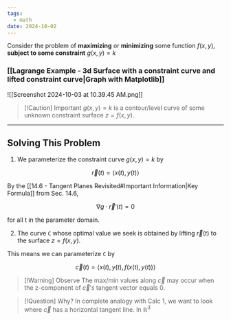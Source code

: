 ```yaml
---
tags:
  - math
date: 2024-10-02
---
```


Consider the problem of **maximizing** or **minimizing** some function $f(x,y)$, **subject to some constraint** $g(x,y) = k$

### [[Lagrange Example - 3d Surface with a constraint curve and lifted constraint curve|Graph with Matplotlib]]

![[Screenshot 2024-10-03 at 10.39.45 AM.png]]

> [!Caution] Important
> $g(x,y)=k$ is a contour/level curve of some unknown constraint surface $z=f(x,y)$.

---

## Solving This Problem

1. We parameterize the constraint curve $g(x,y)=k$ by 

$$\vec{r}(t)=\langle x(t), y(t) \rangle$$

By the [[14.6 - Tangent Planes Revisited#Important Information|Key Formula]] from Sec. 14.6,

$$\nabla g \cdot \vec{r}'(t) = 0$$

for all t in the parameter domain.

2. The curve `C` whose optimal value we seek is obtained by lifting $\vec{r}(t)$ to the surface $z=f(x,y)$.

This means we can parameterize `C` by

$$\vec{c}(t) = \langle x(t), y(t), f(x(t), y(t)) \rangle$$

> [!Warning] Observe
> The max/min values along $\vec{c}$ may occur when the z-component of $\vec{c}' s$ tangent vector equals 0.

>[!Question] Why?
> In complete analogy with Calc 1, we want to look where $\vec{c}$ has a horizontal tangent line. In $\mathbb{R}^3$